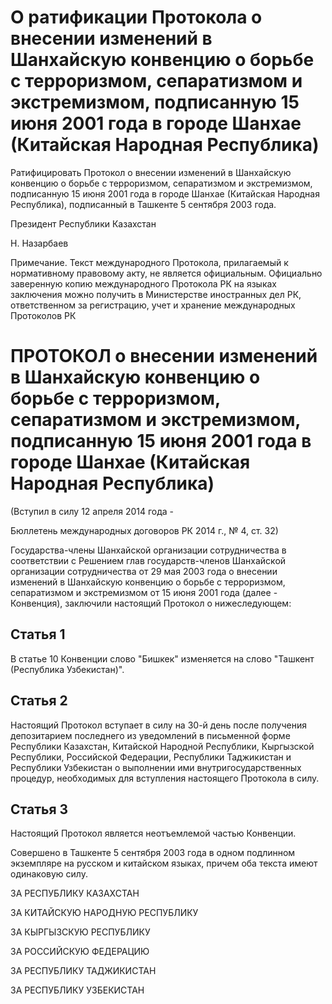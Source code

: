 # О ратификации Протокола о внесении изменений в Шанхайскую конвенцию о борьбе с терроризмом, сепаратизмом и экстремизмом, подписанную 15 июня 2001 года в городе Шанхае (Китайская Народная Республика)

Ратифицировать Протокол о внесении изменений в Шанхайскую конвенцию о борьбе с терроризмом, сепаратизмом и экстремизмом, подписанную 15 июня 2001 года в городе Шанхае (Китайская Народная Республика), подписанный в Ташкенте 5 сентября 2003 года.

Президент Республики Казахстан

Н. Назарбаев

Примечание. Текст международного Протокола, прилагаемый к нормативному правовому акту, не является официальным. Официально заверенную копию международного Протокола РК на языках заключения можно получить в Министерстве иностранных дел РК, ответственном за регистрацию, учет и хранение международных Протоколов РК

# ПРОТОКОЛ о внесении изменений в Шанхайскую конвенцию о борьбе с терроризмом, сепаратизмом и экстремизмом, подписанную 15 июня 2001 года в городе Шанхае (Китайская Народная Республика)

(Вступил в силу 12 апреля 2014 года -

Бюллетень международных договоров РК 2014 г., № 4, ст. 32)

Государства-члены Шанхайской организации сотрудничества в соответствии с Решением глав государств-членов Шанхайской организации сотрудничества от 29 мая 2003 года о внесении изменений в Шанхайскую конвенцию о борьбе с терроризмом, сепаратизмом и экстремизмом от 15 июня 2001 года (далее - Конвенция), заключили настоящий Протокол о нижеследующем:

## Статья 1

В статье 10 Конвенции слово "Бишкек" изменяется на слово "Ташкент (Республика Узбекистан)".

## Статья 2

Настоящий Протокол вступает в силу на 30-й день после получения депозитарием последнего из уведомлений в письменной форме Республики Казахстан, Китайской Народной Республики, Кыргызской Республики, Российской Федерации, Республики Таджикистан и Республики Узбекистан о выполнении ими внутригосударственных процедур, необходимых для вступления настоящего Протокола в силу.

## Статья 3

Настоящий Протокол является неотъемлемой частью Конвенции.

Совершено в Ташкенте 5 сентября 2003 года в одном подлинном экземпляре на русском и китайском языках, причем оба текста имеют одинаковую силу.

ЗА РЕСПУБЛИКУ КАЗАХСТАН

ЗА КИТАЙСКУЮ НАРОДНУЮ РЕСПУБЛИКУ

ЗА КЫРГЫЗСКУЮ РЕСПУБЛИКУ

ЗА РОССИЙСКУЮ ФЕДЕРАЦИЮ

ЗА РЕСПУБЛИКУ ТАДЖИКИСТАН

ЗА РЕСПУБЛИКУ УЗБЕКИСТАН

